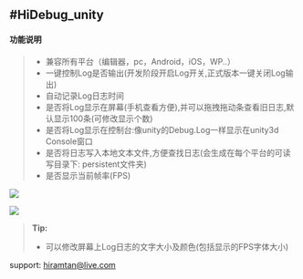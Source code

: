 #HiDebug_unity
----------
#### 功能说明
> - 兼容所有平台（编辑器，pc，Android，iOS，WP..）
> - 一键控制Log是否输出(开发阶段开启Log开关,正式版本一键关闭Log输出)
> - 自动记录Log日志时间
> - 是否将Log显示在屏幕(手机查看方便),并可以拖拽拖动条查看旧日志,默认显示100条(可修改显示个数)
> - 是否将Log显示在控制台:像unity的Debug.Log一样显示在unity3d Console窗口
> - 是否将日志写入本地文本文件,方便查找日志(会生成在每个平台的可读写目录下: persistent文件夹)
> - 是否显示当前帧率(FPS)

[![](https://thumbnail0.baidupcs.com/thumbnail/da91dd57f2cc1f8b742093eab224313e?fid=506779508-250528-786500552375264&time=1494291600&rt=sh&sign=FDTAER-DCb740ccc5511e5e8fedcff06b081203-vsQFbEJ7J6lso0MINuaFDLIha2g%3D&expires=8h&chkv=0&chkbd=0&chkpc=&dp-logid=2978275965688712209&dp-callid=0&size=c710_u400&quality=100)](https://thumbnail0.baidupcs.com/thumbnail/da91dd57f2cc1f8b742093eab224313e?fid=506779508-250528-786500552375264&time=1494291600&rt=sh&sign=FDTAER-DCb740ccc5511e5e8fedcff06b081203-vsQFbEJ7J6lso0MINuaFDLIha2g%3D&expires=8h&chkv=0&chkbd=0&chkpc=&dp-logid=2978275965688712209&dp-callid=0&size=c710_u400&quality=100)

[![](https://thumbnail0.baidupcs.com/thumbnail/096cc805b324b2f852ca821daced0005?fid=506779508-250528-634538772389583&time=1494291600&rt=sh&sign=FDTAER-DCb740ccc5511e5e8fedcff06b081203-tCehvoAlxj552fHe0iVFYNdPMFc%3D&expires=8h&chkv=0&chkbd=0&chkpc=&dp-logid=2978299872572991671&dp-callid=0&size=c710_u400&quality=100)](https://thumbnail0.baidupcs.com/thumbnail/096cc805b324b2f852ca821daced0005?fid=506779508-250528-634538772389583&time=1494291600&rt=sh&sign=FDTAER-DCb740ccc5511e5e8fedcff06b081203-tCehvoAlxj552fHe0iVFYNdPMFc%3D&expires=8h&chkv=0&chkbd=0&chkpc=&dp-logid=2978299872572991671&dp-callid=0&size=c710_u400&quality=100)

> **Tip:**
> - 可以修改屏幕上Log日志的文字大小及颜色(包括显示的FPS字体大小)

support: hiramtan@live.com
